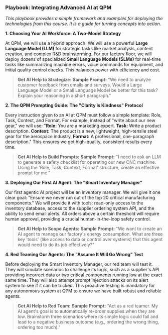 ### **Playbook: Integrating Advanced AI at QPM**

*This playbook provides a simple framework and examples for deploying the technologies from this course. It is a guide for turning concepts into action.*

**1. Choosing Your AI Workforce: A Two-Model Strategy**

At QPM, we will use a hybrid approach. We will use a powerful **Large Language Model (LLM)** for strategic tasks like market analysis, content creation, and complex R&D brainstorming. For our factory floor, we will deploy dozens of specialized **Small Language Models (SLMs)** for real-time tasks like summarizing machine errors, voice commands for equipment, and initial quality control checks. This balances power with efficiency and cost.

> **Get AI Help to Strategize:**
> **Sample Prompt:** "We need to analyze customer feedback from emails and surveys. Would a Large Language Model or a Small Language Model be better for this task? Explain your reasoning in a short paragraph."

**2. The QPM Prompting Guide: The "Clarity is Kindness" Protocol**

Every instruction given to an AI at QPM must follow a simple template: Role, Task, Context, and Format. For example, instead of "write about our new gear," we will use: "**Role:** You are a marketing expert. **Task:** Write a product description. **Context:** The product is a new, lightweight, high-tensile steel gear for the aerospace industry. **Format:** A professional, one-paragraph description." This ensures we get high-quality, consistent results every time.

> **Get AI Help to Build Prompts:**
> **Sample Prompt:** "I need to ask an LLM to generate a safety checklist for operating our new CNC machine. Using the 'Role, Task, Context, Format' structure, create an effective prompt for me."

**3. Deploying Our First AI Agent: The "Smart Inventory Manager"**

Our first agentic AI project will be an inventory manager. We will give it one clear goal: "Ensure we never run out of the top 20 critical manufacturing components." We will provide it with tools: read-only access to the inventory database, access to the supplier ordering system API, and the ability to send email alerts. All orders above a certain threshold will require human approval, providing a crucial human-in-the-loop safety control.

> **Get AI Help to Scope Agents:**
> **Sample Prompt:** "We want to create an AI agent to manage our factory's energy consumption. What are three key 'tools' (like access to data or control over systems) that this agent would need to do its job effectively?"

**4. Red Teaming Our Agents: The "Assume It Will Go Wrong" Test**

Before deploying the Smart Inventory Manager, our red team will test it. They will simulate scenarios to challenge its logic, such as a supplier's API providing incorrect data or two critical components running low at the exact same time. They will also attempt prompt injection attacks on its alert system to see if it can be tricked. This proactive testing is mandatory for any autonomous system at QPM to ensure we have built robust and reliable agents.

> **Get AI Help to Red Team:**
> **Sample Prompt:** "Act as a red teamer. My AI agent's goal is to automatically re-order supplies when they are low. Brainstorm three scenarios where its simple logic could fail and lead to a negative business outcome (e.g., ordering the wrong thing, ordering too much)."
